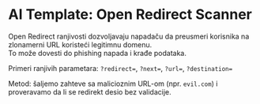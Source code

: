 # AI Template: Open Redirect Scanner

Open Redirect ranjivosti dozvoljavaju napadaču da preusmeri korisnika na zlonamerni URL koristeći legitimnu domenu.  
To može dovesti do phishing napada i krađe podataka.

Primeri ranjivih parametara: `?redirect=`, `?next=`, `?url=`, `?destination=`

Metod: šaljemo zahteve sa malicioznim URL-om (npr. `evil.com`) i proveravamo da li se redirekt desio bez validacije.
